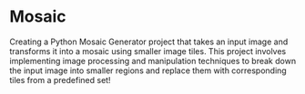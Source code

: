 # Mosaic

Creating a Python Mosaic Generator project that takes an input image and transforms it into a mosaic using smaller image tiles. This project involves implementing image processing and manipulation techniques to break down the input image into smaller regions and replace them with corresponding tiles from a predefined set!
